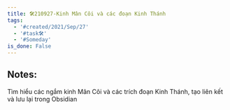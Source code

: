 ```yaml
---
title: 🛠️210927-Kinh Mân Côi và các đoạn Kinh Thánh
tags:
  - '#created/2021/Sep/27'
  - '#task🛠️'
  - '#Someday'
is_done: False
---
```


## Notes:
Tìm hiểu các ngắm kinh Mân Côi và các trích đoạn Kinh Thánh, tạo liên kết và lưu lại trong Obsidian
